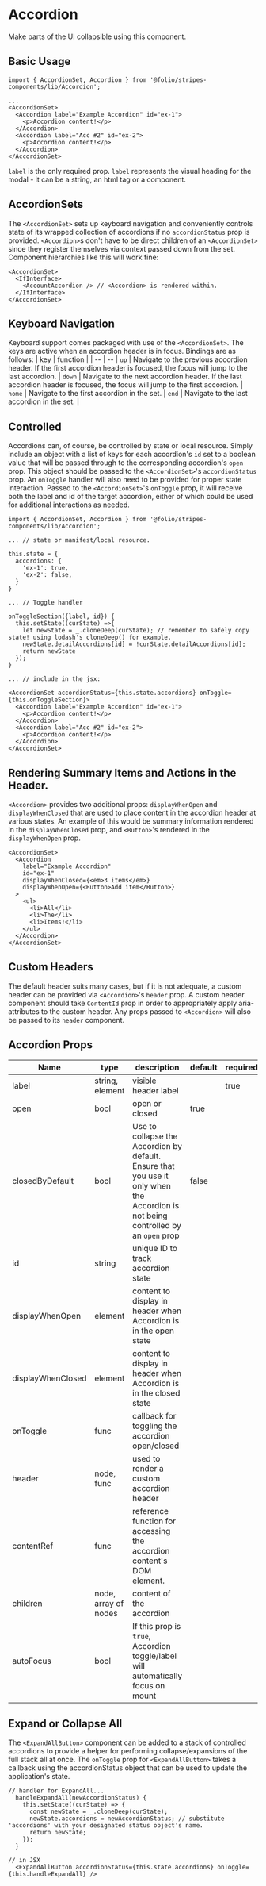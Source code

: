 # Accordion

Make parts of the UI collapsible using this component.

## Basic Usage

```
import { AccordionSet, Accordion } from '@folio/stripes-components/lib/Accordion';

...
<AccordionSet>
  <Accordion label="Example Accordion" id="ex-1">
    <p>Accordion content!</p>
  </Accordion>
  <Accordion label="Acc #2" id="ex-2">
    <p>Accordion content!</p>
  </Accordion>
</AccordionSet>
```
`label` is the only required prop. `label` represents the visual heading for the modal - it can be a string, an html tag or a component.

## AccordionSets
The `<AccordionSet>` sets up keyboard navigation and conveniently controls state of its wrapped collection of accordions if no `accordionStatus` prop is provided.
`<Accordion>`s don't have to be direct children of an `<AccordionSet>` since they register themselves via context passed down from the set. Component hierarchies like this will work fine:
```
<AccordionSet>
  <IfInterface>
    <AccountAccordion /> // <Accordion> is rendered within.
  </IfInterface>
</AccordionSet>
```
## Keyboard Navigation
Keyboard support comes packaged with use of the `<AccordionSet>`. The keys are active when an accordion header is in focus. Bindings are as follows:
| key | function |
| -- | -- |
`up` | Navigate to the previous accordion header. If the first accordion header is focused, the focus will jump to the last accordion. |
`down` | Navigate to the next accordion header. If the last accordion header is focused, the focus will jump to the first accordion. |
`home` | Navigate to the first accordion in the set. |
`end` | Navigate to the last accordion in the set. |

## Controlled
Accordions can, of course, be controlled by state or local resource. Simply include an object with a list of keys for each accordion's `id` set to a boolean value that will be passed through to the corresponding accordion's `open` prop. This object should be passed to the `<AccordionSet>`'s `accordionStatus` prop. An `onToggle` handler will also need to be provided for proper state interaction. Passed to the `<AccordionSet>`'s `onToggle` prop, it will receive both the label and id of the target accordion, either of which could be used for additional interactions as needed.

```
import { AccordionSet, Accordion } from '@folio/stripes-components/lib/Accordion';

... // state or manifest/local resource.

this.state = {
  accordions: {
    'ex-1': true,
    'ex-2': false,
  }
}

... // Toggle handler

onToggleSection({label, id}) {
  this.setState((curState) =>{
    let newState = _.cloneDeep(curState); // remember to safely copy state! using lodash's cloneDeep() for example.
    newState.detailAccordions[id] = !curState.detailAccordions[id];
    return newState
  });
}

... // include in the jsx:

<AccordionSet accordionStatus={this.state.accordions} onToggle={this.onToggleSection}>
  <Accordion label="Example Accordion" id="ex-1">
    <p>Accordion content!</p>
  </Accordion>
  <Accordion label="Acc #2" id="ex-2">
    <p>Accordion content!</p>
  </Accordion>
</AccordionSet>
```

## Rendering Summary Items and Actions in the Header.
`<Accordion>` provides two additional props: `displayWhenOpen` and `displayWhenClosed` that are used to place content in the accordion header at various states. An example of this would be summary information rendered in the `displayWhenClosed` prop, and `<Button>`'s rendered in the `displayWhenOpen` prop.
```
<AccordionSet>
  <Accordion
    label="Example Accordion"
    id="ex-1"
    displayWhenClosed={<em>3 items</em>}
    displayWhenOpen={<Button>Add item</Button>}
  >
    <ul>
      <li>All</li>
      <li>The</li>
      <li>Items!</li>
    </ul>
  </Accordion>
</AccordionSet>
```

## Custom Headers
The default header suits many cases, but if it is not adequate, a custom header can be provided via `<Accordion>`'s `header` prop. A custom header component should take `ContentId` prop in order to appropriately apply aria-attributes to the custom header. Any props passed to `<Accordion>` will also be passed to its `header` component.

## Accordion Props

Name | type | description | default | required
--- | --- | --- | --- | ---
label | string, element | visible header label | | true
open | bool | open or closed | true |
closedByDefault | bool | Use to collapse the Accordion by default. Ensure that you use it only when the Accordion is not being controlled by an `open` prop | false |
id | string | unique ID to track accordion state | |
displayWhenOpen | element | content to display in header when Accordion is in the open state | |
displayWhenClosed | element | content to display in header when Accordion is in the closed state | |
onToggle | func | callback for toggling the accordion open/closed | |
header | node, func | used to render a custom accordion header | |
contentRef | func | reference function for accessing the accordion content's DOM element. | |
children | node, array of nodes | content of the accordion | |
autoFocus | bool | If this prop is `true`, Accordion toggle/label will automatically focus on mount | |

## Expand or Collapse All
The `<ExpandAllButton>` component can be added to a stack of controlled accordions to provide a helper for performing collapse/expansions of the full stack all at once. The `onToggle` prop for `<ExpandAllButton>` takes a callback using the accordionStatus object that can be used to update the application's state.

```
// handler for ExpandAll...
  handleExpandAll(newAccordionStatus) {
    this.setState((curState) => {
      const newState = _.cloneDeep(curState);
      newState.accordions = newAccordionStatus; // substitute 'accordions' with your designated status object's name.
      return newState;
    });
  }

// in JSX
  <ExpandAllButton accordionStatus={this.state.accordions} onToggle={this.handleExpandAll} />
```
